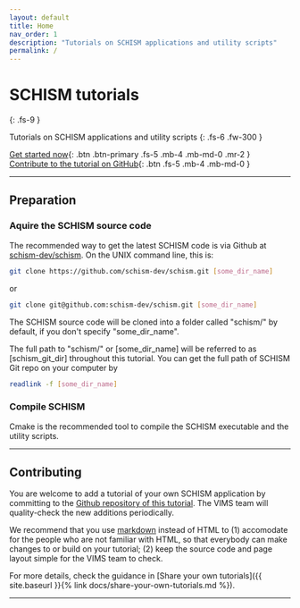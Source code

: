 ```yaml
---
layout: default
title: Home
nav_order: 1
description: "Tutorials on SCHISM applications and utility scripts"
permalink: /
---
```


# SCHISM tutorials
{: .fs-9 }

Tutorials on SCHISM applications and utility scripts
{: .fs-6 .fw-300 }

[Get started now](#preparation){: .btn .btn-primary .fs-5 .mb-4 .mb-md-0 .mr-2 } [Contribute to the tutorial on GitHub](https://github.com/feiye-vims/schism-tut){: .btn .fs-5 .mb-4 .mb-md-0 }

---

## Preparation

### Aquire the SCHISM source code

The recommended way to get the latest SCHISM code is via Github at [schism-dev/schism](https://github.com/schism-dev/schism).
On the UNIX command line, this is:
```bash
git clone https://github.com/schism-dev/schism.git [some_dir_name]
```
or
```bash
git clone git@github.com:schism-dev/schism.git [some_dir_name]
```
The SCHISM source code will be cloned into a folder called "schism/" by default, if you don't specify "some_dir_name".

The full path to "schism/" or [some_dir_name] will be referred to as [schism_git_dir] throughout this tutorial.
You can get the full path of SCHISM Git repo on your computer by
```bash
readlink -f [some_dir_name]
```

### Compile SCHISM
Cmake is the recommended tool to compile the SCHISM executable and the utility scripts.

---

## Contributing

You are welcome to add a tutorial of your own SCHISM application by committing to the [Github repository of this tutorial](https://github.com/feiye-vims/schism-tut).
The VIMS team will quality-check the new additions periodically.

We recommend that you use [markdown](https://www.markdownguide.org/cheat-sheet/) instead of HTML to
(1) accomodate for the people who are not familiar with HTML, so that everybody can make changes to or build on your tutorial;
(2) keep the source code and page layout simple for the VIMS team to check.

For more details, check the guidance in [Share your own tutorials]({{ site.baseurl }}{% link docs/share-your-own-tutorials.md %}).

---

